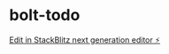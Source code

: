 # bolt-todo

[Edit in StackBlitz next generation editor ⚡️](https://stackblitz.com/~/github.com/wforbes/bolt-todo)